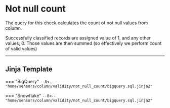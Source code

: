 #  Not null count
The query for this check calculates the count of not null values from column.

Successfully classified records are assigned value of 1, and any other values, 0.
Those values are then summed (so effectively we perform count of valid values)
___
## Jinja Template
=== "BigQuery"
    ```
    --8<-- "home/sensors/column/validity/not_null_count/bigquery.sql.jinja2"
    ```

=== "Snowflake"
    ```
    --8<-- "home/sensors/column/validity/not_null_count/bigquery.sql.jinja2"
    ```